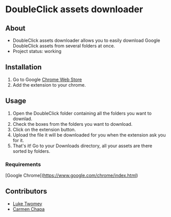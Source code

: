 # DoubleClick assets downloader
## About

* DoubleClick assets downloader allows you to easily download Google DoubleClick assets from several folders at once.
* Project status: working

## Installation

1. Go to Google [Chrome Web Store]()
2. Add the extension to your chrome.

## Usage

1. Open the DoubleClick folder containing all the folders you want to downlad.
2. Check the boxes from the folders you want to download.
3. Click on the extension button.
4. Upload the file it will be downloaded for you when the extension ask you for it.
5. That's it! Go to your Downloads directory, all your assets are there sorted by folders.

### Requirements

[Google Chrome[(https://www.google.com/chrome/index.html)

## Contributors

* [Luke Twomey](https://github.com/LukeTwomey)
* [Carmen Chapa](https://github.com/carmenchapa)
